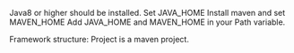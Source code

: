 Java8 or higher should be installed.
Set JAVA_HOME
Install maven and set MAVEN_HOME
Add JAVA_HOME and MAVEN_HOME in your Path variable.

Framework structure:
Project is a maven project.

